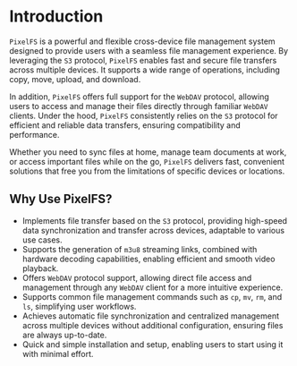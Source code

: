 # Introduction

`PixelFS` is a powerful and flexible cross-device file management system designed to provide users with a seamless file management experience. By leveraging the `S3` protocol, `PixelFS` enables fast and secure file transfers across multiple devices. It supports a wide range of operations, including copy, move, upload, and download.

In addition, `PixelFS` offers full support for the `WebDAV` protocol, allowing users to access and manage their files directly through familiar `WebDAV` clients. Under the hood, `PixelFS` consistently relies on the `S3` protocol for efficient and reliable data transfers, ensuring compatibility and performance.

Whether you need to sync files at home, manage team documents at work, or access important files while on the go, `PixelFS` delivers fast, convenient solutions that free you from the limitations of specific devices or locations.

## Why Use PixelFS?

- Implements file transfer based on the `S3` protocol, providing high-speed data synchronization and transfer across devices, adaptable to various use cases.
- Supports the generation of `m3u8` streaming links, combined with hardware decoding capabilities, enabling efficient and smooth video playback.
- Offers `WebDAV` protocol support, allowing direct file access and management through any `WebDAV` client for a more intuitive experience.
- Supports common file management commands such as `cp`, `mv`, `rm`, and `ls`, simplifying user workflows.
- Achieves automatic file synchronization and centralized management across multiple devices without additional configuration, ensuring files are always up-to-date.
- Quick and simple installation and setup, enabling users to start using it with minimal effort.

